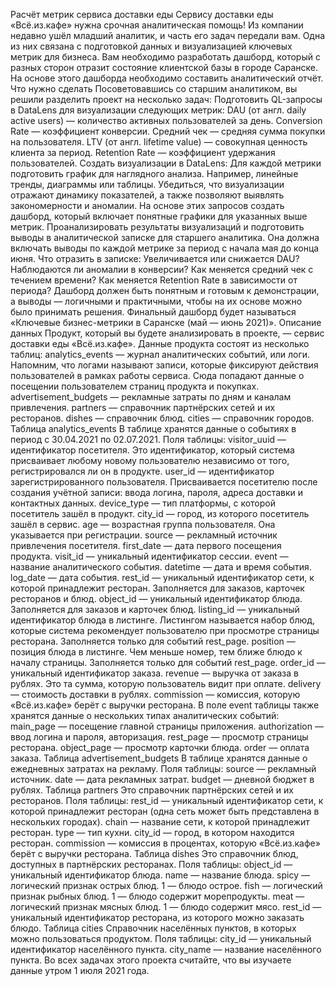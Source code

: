 Расчёт метрик сервиса доставки еды
Сервису доставки еды «Всё.из.кафе» нужна срочная аналитическая помощь! Из компании недавно ушёл младший аналитик, и часть его задач передали вам.
Одна из них связана с подготовкой данных и визуализацией ключевых метрик для бизнеса. Вам необходимо разработать дашборд, который с разных сторон отразит состояние клиентской базы в городе Саранске. На основе этого дашборда необходимо составить аналитический отчёт.
Что нужно сделать
Посоветовавшись со старшим аналитиком, вы решили разделить проект на несколько задач:
Подготовить QL-запросы в DataLens для визуализации следующих метрик:
DAU (от англ. daily active users) — количество активных пользователей за день.
Conversion Rate — коэффициент конверсии.
Средний чек — средняя сумма покупки на пользователя.
LTV (от англ. lifetime value) — совокупная ценность клиента за период.
Retention Rate — коэффициент удержания пользователей.
Создать визуализации в DataLens:
Для каждой метрики подготовить график для наглядного анализа. Например, линейные тренды, диаграммы или таблицы.
Убедиться, что визуализации отражают динамику показателей, а также позволяют выявлять закономерности и аномалии.
На основе этих запросов создать дашборд, который включает понятные графики для указанных выше метрик.
Проанализировать результаты визуализаций и подготовить выводы в аналитической записке для старшего аналитика. Она должна включать выводы по каждой метрике за период с начала мая до конца июня. Что отразить в записке:
Увеличивается или снижается DAU?
Наблюдаются ли аномалии в конверсии?
Как меняется средний чек с течением времени?
Как меняется Retention Rate в зависимости от периода?
Дашборд должен быть понятным и готовым к демонстрации, а выводы — логичными и практичными, чтобы на их основе можно было принимать решения. Финальный дашборд будет называться «Ключевые бизнес-метрики в Саранске (май — июнь 2021)».
Описание данных
Продукт, который вы будете анализировать в проекте, — сервис доставки еды «Всё.из.кафе». Данные продукта состоят из несколько таблиц:
analytics_events — журнал аналитических событий, или логи. Напомним, что логами называют записи, которые фиксируют действия пользователей в рамках работы сервиса. Сюда попадают данные о посещении пользователем страниц продукта и покупках.
advertisement_budgets — рекламные затраты по дням и каналам привлечения.
partners — справочник партнёрских сетей и их ресторанов.
dishes — справочник блюд.
cities — справочник городов.
Таблица analytics_events
В таблице хранятся данные о событиях в период с 30.04.2021 по 02.07.2021. Поля таблицы:
visitor_uuid — идентификатор посетителя. Это идентификатор, который система присваивает любому новому пользователю независимо от того, регистрировался ли он в продукте.
user_id — идентификатор зарегистрированного пользователя. Присваивается посетителю после создания учётной записи: ввода логина, пароля, адреса доставки и контактных данных.
device_type — тип платформы, с которой посетитель зашёл в продукт.
city_id — город, из которого посетитель зашёл в сервис.
age — возрастная группа пользователя. Она указывается при регистрации.
source — рекламный источник привлечения посетителя.
first_date — дата первого посещения продукта.
visit_id — уникальный идентификатор сессии.
event — название аналитического события.
datetime — дата и время события.
log_date — дата события.
rest_id — уникальный идентификатор сети, к которой принадлежит ресторан. Заполняется для заказов, карточек ресторанов и блюд.
object_id — уникальный идентификатор блюда. Заполняется для заказов и карточек блюд.
listing_id — уникальный идентификатор блюда в листинге. Листингом называется набор блюд, которые система рекомендует пользователю при просмотре страницы ресторана. Заполняется только для событий rest_page.
position — позиция блюда в листинге. Чем меньше номер, тем ближе блюдо к началу страницы. Заполняется только для событий rest_page.
order_id — уникальный идентификатор заказа.
revenue — выручка от заказа в рублях. Это та сумма, которую пользователь видит при оплате.
delivery — стоимость доставки в рублях.
commission — комиссия, которую «Всё.из.кафе» берёт с выручки ресторана.
В поле event таблицы также хранятся данные о нескольких типах аналитических событий:
main_page — посещение главной страницы приложения.
authorization — ввод логина и пароля, авторизация.
rest_page — просмотр страницы ресторана.
object_page — просмотр карточки блюда.
order — оплата заказа.
Таблица advertisement_budgets
В таблице хранятся данные о ежедневных затратах на рекламу. Поля таблицы:
source — рекламный источник.
date — дата рекламных затрат.
budget — дневной бюджет в рублях.
Таблица partners
Это справочник партнёрских сетей и их ресторанов. Поля таблицы:
rest_id — уникальный идентификатор сети, к которой принадлежит ресторан (одна сеть может быть представлена в нескольких городах).
chain — название сети, к которой принадлежит ресторан.
type — тип кухни.
city_id — город, в котором находится ресторан.
commission — комиссия в процентах, которую «Всё.из.кафе» берёт с выручки ресторана.
Таблица dishes
Это справочник блюд, доступных в партнёрских ресторанах. Поля таблицы:
object_id — уникальный идентификатор блюда.
name — название блюда.
spicy — логический признак острых блюд. 1 — блюдо острое.
fish — логический признак рыбных блюд. 1 — блюдо содержит морепродукты.
meat — логический признак мясных блюд. 1 — блюдо содержит мясо.
rest_id — уникальный идентификатор ресторана, из которого можно заказать блюдо.
Таблица cities
Справочник населённых пунктов, в которых можно пользоваться продуктом. Поля таблицы:
city_id — уникальный идентификатор населённого пункта.
city_name — название населённого пункта.
Во всех задачах этого проекта считайте, что вы изучаете данные утром 1 июля 2021 года.